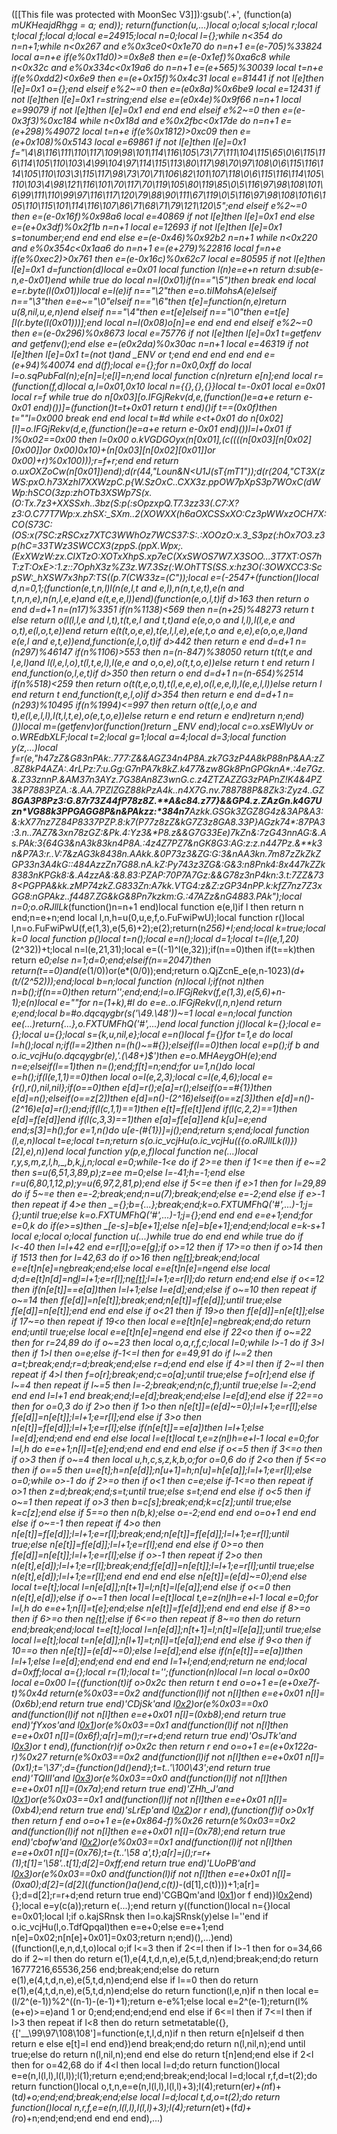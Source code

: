 ([[This file was protected with MoonSec V3]]):gsub('.+', (function(a) _mUKHeajdRhgg = a; end)); return(function(u,...)local o;local s;local r;local t;local f;local d;local e=24915;local n=0;local l={};while n<354 do n=n+1;while n<0x267 and e%0x3ce0<0x1e70 do n=n+1 e=(e-705)%33824 local a=n+e if(e%0x11d0)>=0x8e8 then e=(e-0x1ef)%0xa6c8 while n<0x32c and e%0x334c<0x19a6 do n=n+1 e=(e+565)%30039 local t=n+e if(e%0xdd2)<0x6e9 then e=(e+0x15f)%0x4c31 local e=81441 if not l[e]then l[e]=0x1 o={};end elseif e%2~=0 then e=(e*0x8a)%0x6be9 local e=12431 if not l[e]then l[e]=0x1 r=string;end else e=(e*0x4e)%0x9f66 n=n+1 local e=99079 if not l[e]then l[e]=0x1 end end end elseif e%2~=0 then e=(e-0x3f3)%0xc184 while n<0x18d and e%0x2fbc<0x17de do n=n+1 e=(e+298)%49072 local t=n+e if(e%0x1812)>0xc09 then e=(e+0x108)%0x5143 local e=69861 if not l[e]then l[e]=0x1 f="\4\8\116\111\110\117\109\98\101\114\116\105\73\77\111\104\115\65\0\6\115\116\114\105\110\103\4\99\104\97\114\115\113\80\117\98\70\97\108\0\6\115\116\114\105\110\103\3\115\117\98\73\70\71\106\82\101\107\118\0\6\115\116\114\105\110\103\4\98\121\116\101\70\117\70\119\105\80\119\85\0\5\116\97\98\108\101\6\99\111\110\99\97\116\117\120\79\88\90\111\67\119\0\5\116\97\98\108\101\6\105\110\115\101\114\116\107\86\71\68\71\79\121\120\5";end elseif e%2~=0 then e=(e-0x16f)%0x98a6 local e=40869 if not l[e]then l[e]=0x1 end else e=(e+0x3df)%0x2f1b n=n+1 local e=12693 if not l[e]then l[e]=0x1 s=tonumber;end end end else e=(e-0x46)%0x92b2 n=n+1 while n<0x220 and e%0x354c<0x1aa6 do n=n+1 e=(e+279)%22816 local f=n+e if(e%0xec2)>0x761 then e=(e-0x16c)%0x62c7 local e=80595 if not l[e]then l[e]=0x1 d=function(d)local e=0x01 local function l(n)e=e+n return d:sub(e-n,e-0x01)end while true do local n=l(0x01)if(n=="\5")then break end local e=r.byte(l(0x01))local e=l(e)if n=="\2"then e=o.tiIMohsA(e)elseif n=="\3"then e=e~="\0"elseif n=="\6"then t[e]=function(n,e)return u(8,nil,u,e,n)end elseif n=="\4"then e=t[e]elseif n=="\0"then e=t[e][l(r.byte(l(0x01)))];end local n=l(0x08)o[n]=e end end end elseif e%2~=0 then e=(e-0x296)%0x8673 local e=75776 if not l[e]then l[e]=0x1 t=getfenv and getfenv();end else e=(e*0x2da)%0x30ac n=n+1 local e=46319 if not l[e]then l[e]=0x1 t=(not t)and _ENV or t;end end end end end e=(e+94)%40074 end d(f);local e={};for n=0x0,0xff do local l=o.sqPubFal(n);e[n]=l;e[l]=n;end local function c(n)return e[n];end local r=(function(f,d)local a,l=0x01,0x10 local n={{},{},{}}local t=-0x01 local e=0x01 local r=f while true do n[0x03][o.IFGjRekv(d,e,(function()e=a+e return e-0x01 end)())]=(function()t=t+0x01 return t end)()if t==(0x0f)then t=""l=0x000 break end end local t=#d while e<t+0x01 do n[0x02][l]=o.IFGjRekv(d,e,(function()e=a+e return e-0x01 end)())l=l+0x01 if l%0x02==0x00 then l=0x00 o.kVGDGOyx(n[0x01],(c((((n[0x03][n[0x02][0x00]]or 0x00)*0x10)+(n[0x03][n[0x02][0x01]]or 0x00)+r)%0x100)));r=f+r;end end return o.uxOXZoCw(n[0x01])end);d(r(44,"Loun&N*<U1J(sT{mT1"));d(r(204,"*CT3X(zWS:pxO.h73XzhI7XXWzpC.p{W.SzOxC..CXX3z.ppOW7pXpS3p7WOxC(dWWp:hSCO(3zp:zhOTb3XSWp7S(x.(O:Tx.7z3+XXSSxh..3bz(S:p(:sOpzxpQ.T7.3zz33(.C7:X?z3:O.C77T7Wp:x.zhSX:_SXm..2(XOWXX(h6aOXCSSxXO:Cz3pWWxzOCH7X:CO(S73C:(OS:x(7SC:zRSCxz7XTC3WWhOz7WCS37:S:.:XOOzO:x.3_S3pz(:hOx7O3.z3p(hC=33TWz3SWCCX3(zppS.(ppX.Wpx;.(ExXWzW:zx.CIXTzO:XOTxXhpS.xp7eC(XxSWOS7W7.X3SOO...3T7XT:OS7hT:zT:OxE>:1.z::7OphX3z%Z3z.W7.3Sz(:W.OhTTS(SS.x:hz3O(:3OWXCC3:ScpSW:_hXSW7x3hp7:TS((p.7(CW33z=(C"));local e=(-2547+(function()local d,n=0,1;(function(e,t,n,l)l(n(e,l,t and e,l),n(n,t,e,t),e(n and t,n,n,e),n(n,l,e,e)and e(t,e,e,l))end)(function(e,o,l,t)if d>163 then return o end d=d+1 n=(n*17)%3351 if(n%1138)<569 then n=(n+25)%48273 return t else return o(l(l,l,e and l,t),t(t,e,l and t,t)and e(e,o,o and l,l),l(l,e,e and o,t),e(l,o,t,e))end return e(t(t,o,e,e),t(e,l,l,e),e(e,t,o and e,e),e(o,o,e,l)and e(e,l and e,t,e))end,function(e,l,o,t)if d>442 then return e end d=d+1 n=(n*297)%46147 if(n%1106)>553 then n=(n-847)%38050 return t(t(t,e and l,e,l)and l(l,e,l,o),t(l,t,e,l),l(e,e and o,o,e),o(t,t,o,e))else return t end return l end,function(o,l,e,t)if d>350 then return o end d=d+1 n=(n-654)%2514 if(n%518)<259 then return o(t(t,e,o,t),t(l,e,e,e),o(l,e,e,l),l(e,e,l,l))else return l end return t end,function(t,e,l,o)if d>354 then return e end d=d+1 n=(n*293)%10495 if(n%1994)<=997 then return o(t(e,l,o,e and t),e(l,e,l,l),l(t,l,t,e),o(e,t,o,e))else return e end return e end)return n;end)())local m=(getfenv)or(function()return _ENV end);local c=o.xsEWlyUv or o.WREdbXLF;local t=2;local g=1;local a=4;local d=3;local function y(z,...)local f=r(e,"h47zZ&*G83nPAk:.777:Z&&AGZ34n4P8A.zk*7G*3zP4A8kP88n*P&AA:zZ.8Z8kP4AZA:.4rLPz:7:u.Gg:G7nPA7k8kZ.k477&zw*8Gk8PnGPGknA*.:4e7Gz.&.Z33znnP.*&AM37n3AYz.*7G38An*8Z3wnG.*c.z4ZTZA*ZZG3zP*APnZ!K4&4PZ3&P*7883*PZA.:&.AA.7PZlZ*GZ8*8kPzA4k..n4X7G.nv.788788P&8Zk3:Zyz4..GZ**8GA3P*8Pz3*:G.87r73Z4*4fP78z8Z.**A&c84.z77}&&GP4.z.ZA*zGn.k4G7Uzn*VG88k3PPGAGG8P&n&PAkzz:*384n7**Azkk.GSGk3ZGZ8G4z&3AP&A3:&:kX77nz7Z84P8337PZP.8:k7(P77z8zZ&kG7Z*3z8G*A8.33P}AGzk*7*4*:87P*A3:3.n..7AZ7&3xn78zGZ:*&Pk.*4:Y*z3&**P8.z&&G*7G33Ee)7kZn&:7zG43*nnAG:&.As.PAk*:3{64G3&n*A3k83kn4P8A.:*4z4Z7PZ7&nGK8G3:AG:z:z.n447Pz.&**k3*n&P7A3:r..V:7&zAG3*k8438n.AAkk.&0P73z3&ZG:G:3&nAA3kn.7m87zZkZk*ZGP33n3A4kG::484AzzZn*7G88.n*A.kZ:Py743z3ZG&:G&3:n8Pnk4:8x44*7kZZ*k8383nKPGk8:&.A4zzA&:&8*.8*3:PZAP:70P7A7Gz:&&G78z3nP4kn:3.*t:7ZZ*&7*38<PGPPA&kk.zMP74zkZ.G83*3Zn:A7kk.VTG4:z&Z:*zGP34nPP.k*:kfZ7nz7Z3*xGG8:nGPAkz..f4487.ZG&kG&8Pn7kzkm:G.:4*7AZz&nG4883.P*Ak");local n=0;o.oRJllLk_(function()n=n+1 end)local function e(e,l)if l then return n end;n=e+n;end local l,n,h=u(0,u,e,f,o.FuFwiPwU);local function r()local l,n=o.FuFwiPwU(f,e(1,3),e(5,6)+2);e(2);return(n*256)+l;end;local k=true;local k=0 local function p()local t=n();local e=n();local d=1;local t=(l(e,1,20)*(2^32))+t;local n=l(e,21,31);local e=((-1)^l(e,32));if(n==0)then if(t==k)then return e*0;else n=1;d=0;end;elseif(n==2047)then return(t==0)and(e*(1/0))or(e*(0/0));end;return o.QjZcnE_e(e,n-1023)*(d+(t/(2^52)));end;local b=n;local function _(n)local l;if(not n)then n=b();if(n==0)then return'';end;end;l=o.IFGjRekv(f,e(1,3),e(5,6)+n-1);e(n)local e=""for n=(1+k),#l do e=e..o.IFGjRekv(l,n,n)end return e;end;local b=#o.dqcqygbr(s('\49.\48'))~=1 local e=n;local function ee(...)return{...},o.FXTUMFhQ('#',...)end local function j()local k={};local e={};local u={};local s={k,u,nil,e};local e=n()local f={}for t=1,e do local l=h();local n;if(l==2)then n=(h()~=#{});elseif(l==0)then local e=p();if b and o.ic_vcjHu(o.dqcqygbr(e),'.(\48+)$')then e=o.MHAeygOH(e);end n=e;elseif(l==1)then n=_();end;f[t]=n;end;for u=1,n()do local e=h();if(l(e,1,1)==0)then local o=l(e,2,3);local c=l(e,4,6);local e={r(),r(),nil,nil};if(o==0)then e[d]=r();e[a]=r();elseif(o==#{1})then e[d]=n();elseif(o==z[2])then e[d]=n()-(2^16)elseif(o==z[3])then e[d]=n()-(2^16)e[a]=r();end;if(l(c,1,1)==1)then e[t]=f[e[t]]end if(l(c,2,2)==1)then e[d]=f[e[d]]end if(l(c,3,3)==1)then e[a]=f[e[a]]end k[u]=e;end end;s[3]=h();for e=1,n()do u[e-(#{1})]=j();end;return s;end;local function _(l,e,n)local t=e;local t=n;return s(o.ic_vcjHu(o.ic_vcjHu(({o.oRJllLk_(l)})[2],e),n))end local function y(p,e,f)local function ne(...)local r,y,s,m,z,l,h,_,b,k,j,n;local e=0;while-1<e do if 2>=e then if 1<=e then if e~=2 then s=u(6,51,3,89,p);z=ee m=0;else l=-41;h=-1;end else r=u(6,80,1,12,p);y=u(6,97,2,81,p);end else if 5<=e then if e>1 then for l=29,89 do if 5~=e then e=-2;break;end;n=u(7);break;end;else e=-2;end else if e>-1 then repeat if 4>e then _={};b={...};break;end;k=o.FXTUMFhQ('#',...)-1;j={};until true;else k=o.FXTUMFhQ('#',...)-1;j={};end end end e=e+1;end;for e=0,k do if(e>=s)then _[e-s]=b[e+1];else n[e]=b[e+1];end;end;local e=k-s+1 local e;local o;local function u(...)while true do end end while true do if l<-40 then l=l+42 end e=r[l];o=e[g];if o>=12 then if 17>=o then if o>14 then if 15<o then if o>13 then for l=42,63 do if o>16 then n[e[t]]();break;end;local e=e[t]n[e]=n[e](c(n,e+1,h))break;end;else local e=e[t]n[e]=n[e](c(n,e+1,h))end else local d;d=e[t]n[d]=n[d](c(n,d+1,h))l=l+1;e=r[l];n[e[t]]();l=l+1;e=r[l];do return end;end else if o<=12 then if(n[e[t]]==e[a])then l=l+1;else l=e[d];end;else if o~=10 then repeat if o~=14 then f[e[d]]=n[e[t]];break;end;n[e[t]]=f[e[d]];until true;else f[e[d]]=n[e[t]];end end end else if o<21 then if 19>o then f[e[d]]=n[e[t]];else if 17~=o then repeat if 19<o then local e=e[t]n[e]=n[e](c(n,e+1,h))break;end;do return end;until true;else local e=e[t]n[e]=n[e](c(n,e+1,h))end end else if 22<o then if o~=22 then for r=24,89 do if o~=23 then local o,a,r,f,c;local l=0;while l>-1 do if 3>l then if 1>l then o=e;else if-1<=l then for e=49,91 do if l~=2 then a=t;break;end;r=d;break;end;else r=d;end end else if 4>=l then if 2~=l then repeat if 4>l then f=o[r];break;end;c=o[a];until true;else f=o[r];end else if l~=4 then repeat if l~=5 then l=-2;break;end;n(c,f);until true;else l=-2;end end end l=l+1 end break;end;l=e[d];break;end;else l=e[d];end else if 22==o then for o=0,3 do if 2>o then if 1>o then n[e[t]]=(e[d]~=0);l=l+1;e=r[l];else f[e[d]]=n[e[t]];l=l+1;e=r[l];end else if 3>o then n[e[t]]=f[e[d]];l=l+1;e=r[l];else if(n[e[t]]==e[a])then l=l+1;else l=e[d];end;end end end else local l=e[t]local t,e=z(n[l](c(n,l+1,e[d])))h=e+l-1 local e=0;for l=l,h do e=e+1;n[l]=t[e];end;end end end end else if o<=5 then if 3<=o then if o>3 then if o~=4 then local u,h,c,s,z,k,b,o;for o=0,6 do if 2<o then if 5<=o then if o==5 then u=e[t];h=n[e[d]];n[u+1]=h;n[u]=h[e[a]];l=l+1;e=r[l];else o=0;while o>-1 do if 2>=o then if o<1 then c=e;else if-1<=o then repeat if o>1 then z=d;break;end;s=t;until true;else s=t;end end else if o<5 then if o~=1 then repeat if o>3 then b=c[s];break;end;k=c[z];until true;else k=c[z];end else if 5==o then n(b,k);else o=-2;end end end o=o+1 end end else if o~=-1 then repeat if 4>o then n[e[t]]=f[e[d]];l=l+1;e=r[l];break;end;n[e[t]]=f[e[d]];l=l+1;e=r[l];until true;else n[e[t]]=f[e[d]];l=l+1;e=r[l];end end else if 0>=o then f[e[d]]=n[e[t]];l=l+1;e=r[l];else if o>-1 then repeat if 2>o then n(e[t],e[d]);l=l+1;e=r[l];break;end;f[e[d]]=n[e[t]];l=l+1;e=r[l];until true;else n(e[t],e[d]);l=l+1;e=r[l];end end end end else n[e[t]]=(e[d]~=0);end else local t=e[t];local l=n[e[d]];n[t+1]=l;n[t]=l[e[a]];end else if o<=0 then n(e[t],e[d]);else if o~=1 then local l=e[t]local t,e=z(n[l](c(n,l+1,e[d])))h=e+l-1 local e=0;for l=l,h do e=e+1;n[l]=t[e];end;else n[e[t]]=f[e[d]];end end end else if 8>=o then if 6>=o then n[e[t]]();else if 6<=o then repeat if 8~=o then do return end;break;end;local t=e[t];local l=n[e[d]];n[t+1]=l;n[t]=l[e[a]];until true;else local l=e[t];local t=n[e[d]];n[l+1]=t;n[l]=t[e[a]];end end else if 9<o then if 10==o then n[e[t]]=(e[d]~=0);else l=e[d];end else if(n[e[t]]==e[a])then l=l+1;else l=e[d];end;end end end end l=1+l;end;end;return ne end;local d=0xff;local a={};local r=(1);local t='';(function(n)local l=n local o=0x00 local e=0x00 l={(function(t)if o>0x2c then return t end o=o+1 e=(e+0xe7f-t)%0x4d return(e%0x03==0x2 and(function(l)if not n[l]then e=e+0x01 n[l]=(0x6b);end return true end)'CDjSk'and l[0x2](0x1e5+t))or(e%0x03==0x0 and(function(l)if not n[l]then e=e+0x01 n[l]=(0xb8);end return true end)'fYxos'and l[0x1](t+0x86))or(e%0x03==0x1 and(function(l)if not n[l]then e=e+0x01 n[l]=(0x6f);a[r]=m();r=r+d;end return true end)'OsJTk'and l[0x3](t+0x232))or t end),(function(r)if o>0x2c then return r end o=o+1 e=(e+0x122a-r)%0x27 return(e%0x03==0x2 and(function(l)if not n[l]then e=e+0x01 n[l]=(0x1);t='\37';d={function()d()end};t=t..'\100\43';end return true end)'TQIlI'and l[0x3](0x386+r))or(e%0x03==0x0 and(function(l)if not n[l]then e=e+0x01 n[l]=(0x7a);end return true end)'ZHh_J'and l[0x1](r+0x384))or(e%0x03==0x1 and(function(l)if not n[l]then e=e+0x01 n[l]=(0xb4);end return true end)'sLrEp'and l[0x2](r+0x2f1))or r end),(function(f)if o>0x1f then return f end o=o+1 e=(e+0x864-f)%0x26 return(e%0x03==0x2 and(function(l)if not n[l]then e=e+0x01 n[l]=(0x78);end return true end)'cbofw'and l[0x2](0x15b+f))or(e%0x03==0x1 and(function(l)if not n[l]then e=e+0x01 n[l]=(0x76);t={t..'\58 a',t};a[r]=j();r=r+(1);t[1]='\58'..t[1];d[2]=0xff;end return true end)'LUoPB'and l[0x3](f+0x2a6))or(e%0x03==0x0 and(function(l)if not n[l]then e=e+0x01 n[l]=(0xa0);d[2]=(d[2]*(_(function()a()end,c(t))-_(d[1],c(t))))+1;a[r]={};d=d[2];r=r+d;end return true end)'CGBQm'and l[0x1](f+0x353))or f end)}l[0x2](0x1f7b)end){};local e=y(c(a));return e(...);end return y((function()local n={}local e=0x01;local l;if o.kajSRnsk then l=o.kajSRnsk(y)else l=''end if o.ic_vcjHu(l,o.TdfQpqaI)then e=e+0;else e=e+1;end n[e]=0x02;n[n[e]+0x01]=0x03;return n;end)(),...)end)((function(l,e,n,d,t,o)local o;if l<=3 then if 2<=l then if l>-1 then for o=34,66 do if 2~=l then do return e(1),e(4,t,d,n,e),e(5,t,d,n)end;break;end;do return 16777216,65536,256 end;break;end;else do return e(1),e(4,t,d,n,e),e(5,t,d,n)end;end else if l==0 then do return e(1),e(4,t,d,n,e),e(5,t,d,n)end;else do return function(l,e,n)if n then local e=(l/2^(e-1))%2^((n-1)-(e-1)+1);return e-e%1;else local e=2^(e-1);return(l%(e+e)>=e)and 1 or 0;end;end;end;end end else if 6<=l then if 7<=l then if l>3 then repeat if l<8 then do return setmetatable({},{['__\99\97\108\108']=function(e,t,l,d,n)if n then return e[n]elseif d then return e else e[t]=l end end})end break;end;do return n(l,nil,n);end until true;else do return n(l,nil,n);end end else do return t[n]end;end else if 2<l then for o=42,68 do if 4<l then local l=d;do return function()local e=e(n,l(l,l),l(l,l));l(1);return e;end;end;break;end;local l=d;local r,f,d=t(2);do return function()local o,t,n,e=e(n,l(l,l),l(l,l)+3);l(4);return(e*r)+(n*f)+(t*d)+o;end;end;break;end;else local l=d;local t,d,o=t(2);do return function()local n,r,f,e=e(n,l(l,l),l(l,l)+3);l(4);return(e*t)+(f*d)+(r*o)+n;end;end;end end end end),...)
